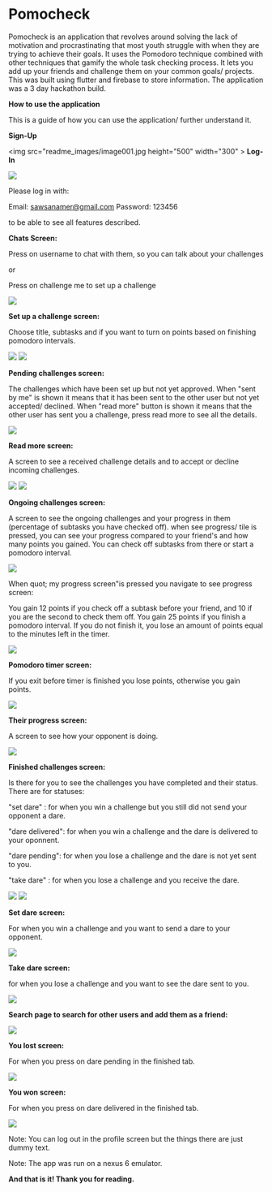 # **Pomocheck**

Pomocheck is an application that revolves around solving the lack of motivation and procrastinating that most youth struggle with when they are trying to achieve their goals. It uses the Pomodoro technique combined with other techniques that gamify the whole task checking process. It lets you add up your friends and challenge them on your common goals/ projects. This was built using flutter and firebase to store information. The application was a 3 day hackathon build.

**How to use the application**

This is a guide of how you can use the application/ further understand it.

**Sign-Up**

<img src="readme_images/image001.jpg height="500" width="300" >
**Log-In**

<img src="readme_images/image002.jpg" >

Please log in with:

Email: sawsanamer@gmail.com
Password: 123456

to be able to see all features described.

**Chats Screen:**

Press on username to chat with them, so you can talk about your challenges

or

Press on challenge me to set up a challenge

<img src="readme_images/image003.jpg" >

**Set up a challenge screen:**

Choose title, subtasks and if you want to turn on points based on finishing pomodoro intervals.

<img src="readme_images/image004.jpg" >
<img src="readme_images/image005.jpg" >


**Pending challenges screen:**

The challenges which have been set up but not yet approved. When &quot;sent by me&quot; is shown it means that it has been sent to the other user but not yet accepted/ declined. When &quot;read more&quot; button is shown it means that the other user has sent you a challenge, press read more to see all the details.

<img src="readme_images/image006.jpg" >

**Read more screen:**

A screen to see a received challenge details and to accept or decline incoming challenges.

<img src="readme_images/image007.jpg" >
<img src="readme_images/image008.jpg" >

**Ongoing challenges screen:**

A screen to see the ongoing challenges and your progress in them (percentage of subtasks you have checked off). when see progress/ tile is pressed, you can see your progress compared to your friend&#39;s and how many points you gained. You can check off subtasks from there or start a pomodoro interval.

<img src="readme_images/image009.jpg" >

When quot; my progress screen&quot;is pressed you navigate to see progress screen:

You gain 12 points if you check off a subtask before your friend, and 10 if you are the second to check them off. You gain 25 points if you finish a pomodoro interval. If you do not finish it, you lose an amount of points equal to the minutes left in the timer.

<img src="readme_images/image010.jpg" >

**Pomodoro timer screen:**

If you exit before timer is finished you lose points, otherwise you gain points.

<img src="readme_images/image011.jpg" >

**Their progress screen:**

A screen to see how your opponent is doing.

<img src="readme_images/image012.jpg" >

**Finished challenges screen:**

Is there for you to see the challenges you have completed and their status. There are for statuses:

&quot;set dare&quot; : for when you win a challenge but you still did not send your opponent a dare.

&quot;dare delivered&quot;: for when you win a challenge and the dare is delivered to your oponnent.

&quot;dare pending&quot;: for when you lose a challenge and the dare is not yet sent to you.

&quot;take dare&quot; : for when you lose a challenge and you receive the dare.

<img src="readme_images/image013.jpg" >
<img src="readme_images/image014.jpg" >


**Set dare screen:**

For when you win a challenge and you want to send a dare to your opponent.

<img src="readme_images/image015.jpg" >

**Take dare screen:**

for when you lose a challenge and you want to see the dare sent to you.

<img src="readme_images/image016.jpg" >

**Search page to search for other users and add them as a friend:**

<img src="readme_images/image017.png" >

**You lost screen:**

For when you press on dare pending in the finished tab.

<img src="readme_images/image018.png" >

**You won screen:**

For when you press on dare delivered in the finished tab.

<img src="readme_images/image019.png" >

Note: You can log out in the profile screen but the things there are just dummy text.

Note: The app was run on a nexus 6 emulator.

**And that is it! Thank you for reading.**
